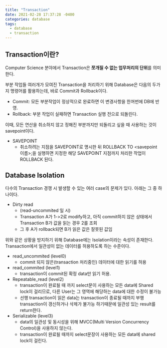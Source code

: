 ```yaml
---
title: "Transaction"
date: 2021-02-28 17:37:28 -0400
categories: database
tags:
  - database
  - transaction
---
```


## Transaction이란?
Computer Science 분야에서 Transaction은 **쪼개질 수 없는 업무처리의 단위**를 의미한다.

부분 작업들 여러개가 모여진 Transaction을 처리하기 위해 Database은 다음의 두가지 명령어를 활용하는데, 바로 Commit과 Rollback이다.

- Commit: 모든 부분작업이 정상적으로 완료하면 이 변경사항을 한꺼번에 DB에 반영.
- Rollback: 부분 작업이 실패하면 Transaction 실행 전으로 되돌린다.

이때, 모든 연산을 취소하지 않고 정해진 부분까지만 되돌리고 싶을 때 사용하는 것이 savepoint이다.

- SAVEPOINT
	- 취소하려는 지점을 SAVEPOINT로 명시한 뒤 ROLLBACK TO <savepoint 이름>;을 실행하면 지정한 해당 SAVEPOINT 지점까지 처리한 작업이 ROLLBACK 된다.

## Database Isolation
다수의 Transaction 경쟁 시 발생할 수 있는 여러 case의 문제가 있다. 아래는 그 중 하나이다.
- Dirty read
	- (read-uncommited 일 시)
	- Transaction A가 1->2로 modify하고, 아직 commit하지 않은 상태에서 Transaction B가 값을 읽는 경우 2를 조회
	- 그 후 A가 rollback되면 B가 읽은 값은 잘못된 값임

위와 같은 상황을 방지하기 위해 Database에는 Isolation이라는 속성이 존재한다. Transaction에서 일관성이 없는 데이터를 허용하도록 하는 수준이다.

- read_uncommited (level0)
	- commit 되지 않은(transaction 처리중인) 데이터에 대한 읽기를 허용
- read_commited (level1)
	- transaction이 commit된 확정 data만 읽기 허용.
- Repeatable_read (level2)
	- transaction이 완료될 때 까지 select문이 사용하는 모든 data에 Shared lock이 걸리므로, 다른 User는 그 영역에 해당하는 data에 대한 수정이 불가능
	- 선행 transaction이 읽은 data는 transaction이 종료될 때까지 부행 transaction이 갱신하거나 삭제가 불가능 하기때문에 일관성 있는 result를 return한다.
- Serializable (level3)
	- data의 일관성 및 동시성을 위해 MVCC(Multi Version Concurrency Control)을 사용하지 않는다.
	- transaction이 완료될 때까지 select문장이 사용하는 모든 data에 shared lock이 걸린다.
